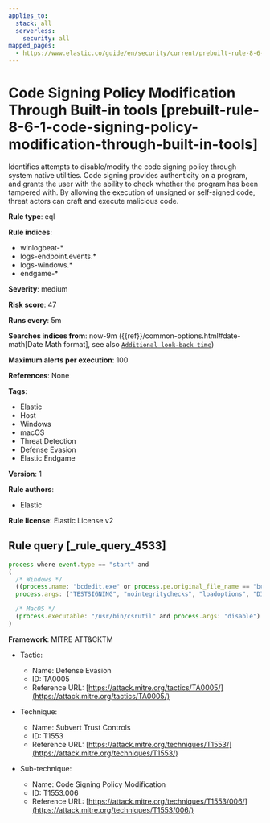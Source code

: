```yaml
---
applies_to:
  stack: all
  serverless:
    security: all
mapped_pages:
  - https://www.elastic.co/guide/en/security/current/prebuilt-rule-8-6-1-code-signing-policy-modification-through-built-in-tools.html
---
```


# Code Signing Policy Modification Through Built-in tools [prebuilt-rule-8-6-1-code-signing-policy-modification-through-built-in-tools]

Identifies attempts to disable/modify the code signing policy through system native utilities. Code signing provides authenticity on a program, and grants the user with the ability to check whether the program has been tampered with. By allowing the execution of unsigned or self-signed code, threat actors can craft and execute malicious code.

**Rule type**: eql

**Rule indices**:

* winlogbeat-*
* logs-endpoint.events.*
* logs-windows.*
* endgame-*

**Severity**: medium

**Risk score**: 47

**Runs every**: 5m

**Searches indices from**: now-9m ({{ref}}/common-options.html#date-math[Date Math format], see also [`Additional look-back time`](docs-content://solutions/security/detect-and-alert/create-detection-rule.md#rule-schedule))

**Maximum alerts per execution**: 100

**References**: None

**Tags**:

* Elastic
* Host
* Windows
* macOS
* Threat Detection
* Defense Evasion
* Elastic Endgame

**Version**: 1

**Rule authors**:

* Elastic

**Rule license**: Elastic License v2

## Rule query [_rule_query_4533]

```js
process where event.type == "start" and
(
  /* Windows */
  ((process.name: "bcdedit.exe" or process.pe.original_file_name == "bcdedit.exe") and   process.args: ("-set", "/set") and
  process.args: ("TESTSIGNING", "nointegritychecks", "loadoptions", "DISABLE_INTEGRITY_CHECKS")) or

  /* MacOS */
  (process.executable: "/usr/bin/csrutil" and process.args: "disable")
)
```

**Framework**: MITRE ATT&CKTM

* Tactic:

    * Name: Defense Evasion
    * ID: TA0005
    * Reference URL: [https://attack.mitre.org/tactics/TA0005/](https://attack.mitre.org/tactics/TA0005/)

* Technique:

    * Name: Subvert Trust Controls
    * ID: T1553
    * Reference URL: [https://attack.mitre.org/techniques/T1553/](https://attack.mitre.org/techniques/T1553/)

* Sub-technique:

    * Name: Code Signing Policy Modification
    * ID: T1553.006
    * Reference URL: [https://attack.mitre.org/techniques/T1553/006/](https://attack.mitre.org/techniques/T1553/006/)



